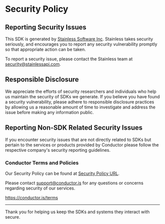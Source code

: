 # Security Policy

## Reporting Security Issues

This SDK is generated by [Stainless Software Inc](http://stainlessapi.com). Stainless takes security seriously, and encourages you to report any security vulnerability promptly so that appropriate action can be taken.

To report a security issue, please contact the Stainless team at security@stainlessapi.com.

## Responsible Disclosure

We appreciate the efforts of security researchers and individuals who help us maintain the security of
SDKs we generate. If you believe you have found a security vulnerability, please adhere to responsible
disclosure practices by allowing us a reasonable amount of time to investigate and address the issue
before making any information public.

## Reporting Non-SDK Related Security Issues

If you encounter security issues that are not directly related to SDKs but pertain to the services
or products provided by Conductor please follow the respective company's security reporting guidelines.

### Conductor Terms and Policies

Our Security Policy can be found at [Security Policy URL](https://conductor.is/privacy).

Please contact support@conductor.is for any questions or concerns regarding security of our services.

https://conductor.is/terms

---

Thank you for helping us keep the SDKs and systems they interact with secure.
